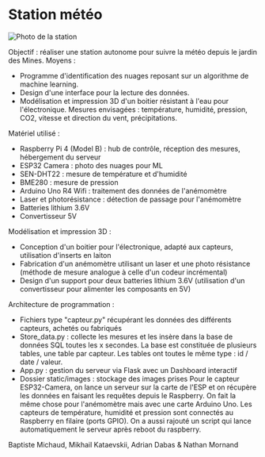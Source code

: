 # Station météo

![Photo de la station](IMG_7239.jpg)

Objectif : réaliser une station autonome pour suivre la météo depuis le jardin des Mines.
Moyens :
- Programme d'identification des nuages reposant sur un algorithme de machine learning.
- Design d'une interface pour la lecture des données.
- Modélisation et impression 3D d'un boitier résistant à l'eau pour l'électronique. 
Mesures envisagées : température, humidité, pression, CO2, vitesse et direction du vent, précipitations.

Matériel utilisé :
- Raspberry Pi 4 (Model B) : hub de contrôle, réception des mesures, hébergement du serveur
- ESP32 Camera : photo des nuages pour ML
- SEN-DHT22 : mesure de température et d'humidité
- BME280 : mesure de pression
- Arduino Uno R4 Wifi : traitement des données de l'anémomètre
- Laser et photorésistance : détection de passage pour l'anémomètre
- Batteries lithium 3.6V
- Convertisseur 5V 

Modélisation et impression 3D :
- Conception d'un boitier pour l'électronique, adapté aux capteurs, utilisation d'inserts en laiton
- Fabrication d'un anémomètre utilisant un laser et une photo résistance (méthode de mesure analogue à celle d'un codeur incrémental)
- Design d'un support pour deux batteries lithium 3.6V (utilisation d'un convertisseur pour alimenter les composants en 5V)

Architecture de programmation :
- Fichiers type "capteur.py" récupérant les données des différents capteurs, achetés ou fabriqués
- Store_data.py : collecte les mesures et les insère dans la base de données SQL toutes les x secondes. La base est constituée de plusieurs tables, une table par capteur. Les tables ont toutes le même type : id / date / valeur.
- App.py : gestion du serveur via Flask avec un Dashboard interactif
- Dossier static/images : stockage des images prises 
Pour le capteur ESP32-Camera, on lance un serveur sur la carte de l'ESP et on récupère les données en faisant les requêtes depuis le Raspberry. On fait la même chose pour l'anémomètre mais avec une carte Arduino Uno. Les capteurs de température, humidité et pression sont connectés au Raspberry en filaire (ports GPIO).
On a aussi rajouté un script qui lance automatiquement le serveur après reboot du raspberry.

Baptiste Michaud, Mikhail Kataevskii, Adrian Dabas & Nathan Mornand

